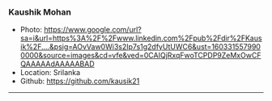 ### Kaushik Mohan
- Photo: https://www.google.com/url?sa=i&url=https%3A%2F%2Fwww.linkedin.com%2Fpub%2Fdir%2FKausik%2F....&psig=AOvVaw0Wi3s2Ip7s1g2dfyUtUWC6&ust=1603315579900000&source=images&cd=vfe&ved=0CAIQjRxqFwoTCPDP9ZeMxOwCFQAAAAAdAAAAABAD
- Location: Srilanka
- Github: https://github.com/kausik21
***
